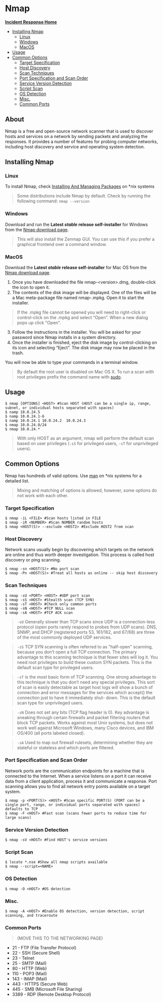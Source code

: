 <!-- This work is licensed under the Creative Commons Attribution-NonCommercial-ShareAlike 4.0 International License. To view a copy of this license, visit http://creativecommons.org/licenses/by-nc-sa/4.0/ or send a letter to Creative Commons, PO Box 1866, Mountain View, CA 94042, USA. -->

# Nmap

[**Incident Response Home**](../README.md)
- [Installing Nmap](#Installing-Nmap)
	- [Linux](#Linux)
	- [Windows](#Windows)
	- [MacOS](#MacOS)
- [Usage](#Usage)
- [Common Options](#Common-Options)
	- [Target Specification](#Target-Specification)
	- [Host Discovery](#Host-Discovery)
	- [Scan Techniques](#Scan-Techniques)
	- [Port Specification and Scan Order](#Port-Specification-and-Scan-Order)
	- [Service Version Detection](#Service-Version-Detection)
	- [Script Scan](#Script-Scan)
	- [OS Detection](#OS-Detection)
	- [Misc.](#Misc.)
	- [Common Ports](#Common-Ports)

## About

Nmap is a free and open-source network scanner that is used to discover hosts and services on a network by sending packets and analyzing the responses. It provides a number of features for probing computer networks, including host discovery and service and operating system detection.

## Installing Nmap

### Linux

To install Nmap, check [Installing And Managing Packages](./command_line_nix.md#Installing-And-Managing-Packages) on *nix systems
>Some distributions include Nmap by default. Check by running the following command: `nmap --version`

### Windows

Download and run the **Latest _stable_ release self-installer** for Windows from the
[Nmap download page](https://nmap.org/download.html).
>This will also install the Zenmap GUI. You can use this if you prefer a graphical frontend over a command window.

### MacOS

Download the **Latest _stable_ release self-installer** for Mac OS from the
[Nmap download page](https://nmap.org/download.html).

1. Once you have downloaded the file nmap-\<version>\.dmg, double-click the icon to open it.
2. The contents of the disk image will be displayed. One of the files will be a Mac meta-package file named nmap-<version>.mpkg. Open it to start the installer.
>If the .mpkg file cannot be opened you will need to right-click or control-click on the .mpkg and select “Open”. When a new dialog pops up click "Open".
3. Follow the instructions in the installer. You will be asked for your password since Nmap installs in a system directory.
4. Once the installer is finished, eject the disk image by control-clicking on its icon and selecting “Eject”. The disk image may now be placed in the trash.

You will now be able to type your commands in a terminal window.
>By default the root user is disabled on Mac OS X. To run a scan with root privileges prefix the command name with [sudo](./command_line_nix.md##General-Commands).

## Usage

```shell
$ nmap [OPTIONS] <HOST> #Scan HOST (HOST can be a single ip, range, subnet, or individual hosts separated with spaces)
$ namp 10.0.24.5
$ namp 10.0.24.1-6
$ namp 10.0.24.1 10.0.24.2  10.0.24.3
$ nmap 10.0.24.0/24
$ nmap 10.0.24.*
```
>With only HOST as an argument, nmap will perform the default scan based on user privileges (`-sS` for privileged users, `-sT` for unprivileged users).

## Common Options

Nmap has hundreds of valid options. Use [man](./command_line_nix.md#I-Need-Help,-Where-Can-I-Go? "man on *nix") on *nix systems for a detailed list.
>Mixing and matching of options is allowed, however, some options do not work with each other.

### Target Specification

```shell
$ nmap -iL <FILE> #Scan hosts listed in FILE
$ nmap -iR <NUMBER> #Scan NUMBER random hosts
$ nmap <HOST(S)> --exclude <HOST2> #Exclude HOST2 from scan
```

### Host Discovery

Network scans usually begin by discovering which targets on the network are online and thus worth deeper investigation. This process is called host discovery or ping scanning.

```shell
$ nmap -sn <HOST(S)> #No port scan
$ nmap -Pn <HOST(S)> #Treat all hosts as online -- skip host discovery
```

### Scan Techniques

```shell
$ nmap -sU <PORT> <HOST> #UDP port scan
$ nmap -sS <HOST> #Stealth scan (TCP SYN)
$ nmap -sT <HOST> #Check only common ports
$ nmap -sN <HOST> #TCP NULL scan
$ nmap -sA <HOST> #TCP ACK scan
```

>`-sU` Generally slower than TCP scans since UDP is a connection-less protocol (open ports rarely respond to probes from UDP scans). DNS, SNMP, and DHCP (registered ports 53, 161/162, and 67/68) are three of the most commonly deployed UDP services.

>`-sS` TCP SYN scanning is often referred to as "half-open" scanning, because you don’t open a full TCP connection. The primary advantage to this scanning technique is that fewer sites will log it. You need root privileges to build these custom SYN packets. This is the default scan type for privileged users.

>`-sT` is the most basic form of TCP scanning. One strong advantage to this technique is that you don’t need any special privileges. This sort of scan is easily detectable as target host logs will show a bunch of connection and error messages for the services which accept() the connection just to have it immediately shut- down. This is the default scan type for unprivileged users.

>`-sN` Does not set any bits (TCP flag header is 0). Key advantage is sneaking through certain firewalls and packet filtering routers that block TCP packets. Works against most Unix systems, but does not work well against Microsoft Windows, many Cisco devices, and IBM OS/400 (all ports labeled closed).

>`-sA` Used to map out firewall rulesets, determining whether they are stateful or stateless and which ports are filtered.

### Port Specification and Scan Order

Network ports are the communication endpoints for a machine that is connected to the Internet. When a service listens on a port it can receive data from a client application, process it and communicate a response. Port scanning allows you to find all network entry points available on a target system.

```shell
$ nmap -p <PORT(S)> <HOST> #Scan specific PORT(S) (PORT can be a single port, range, or individual ports separated with spaces) defaults to TCP
$ nmap -F <HOST> #Fast scan (scans fewer ports to reduce time for large scans)
```

### Service Version Detection

```shell
$ nmap -sV <HOST> #Find HOST's service versions
```

### Script Scan

```shell
$ locate *.nse #Show all nmap scripts available
$ nmap --script=<NAME>
```

### OS Detection

```shell
$ nmap -O <HOST> #OS detection
```

### Misc.

```shell
$ nmap -A <HOST> #Enable OS detection, version detection, script scanning, and traceroute
```

### Common Ports
>(MOVE THIS TO THE NETWORKING PAGE)
- 21 - FTP (File Transfer Protocol)
- 22 - SSH (Secure Shell)
- 23 - Telnet
- 25 - SMTP (Mail)
- 80 - HTTP (Web)
- 110 - POP3 (Mail)
- 143 - IMAP (Mail)
- 443 - HTTPS (Secure Web)
- 445 - SMB (Microsoft File Sharing)
- 3389 - RDP (Remote Desktop Protocol)
